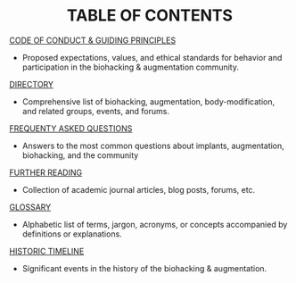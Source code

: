 <div align="center"> 

# TABLE OF CONTENTS 

</div>

[CODE OF CONDUCT & GUIDING PRINCIPLES](https://github.com/BiohackersDigital/KnowledgeBase/blob/main/CODE%20OF%20CONDUCT.md)

  - Proposed expectations, values, and ethical standards for behavior and participation in the biohacking & augmentation community.

[DIRECTORY](https://github.com/BiohackersDigital/KnowledgeBase/blob/main/DIRECTORY.MD)

-  Comprehensive list of biohacking, augmentation, body-modification, and related groups, events, and forums.

[FREQUENTY ASKED QUESTIONS](https://github.com/BiohackersDigital/KnowledgeBase/blob/main/FREQUENTLY%20ASKED%20QUESTIONS.md)

  - Answers to the most common questions about implants, augmentation, biohacking, and the community

[FURTHER READING](https://github.com/BiohackersDigital/KnowledgeBase/blob/main/FURTHER%20READING.MD)

  - Collection of academic journal articles, blog posts, forums, etc.

[GLOSSARY](https://github.com/BiohackersDigital/KnowledgeBase/blob/main/GLOSSARY.MD)

  - Alphabetic list of terms, jargon, acronyms, or concepts accompanied by definitions or explanations.

[HISTORIC TIMELINE](https://github.com/BiohackersDigital/KnowledgeBase/blob/main/HISTORIC%20TIMELINE.md)

  - Significant events in the history of the biohacking & augmentation. 

